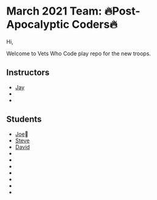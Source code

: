 # March 2021 Team: 🔥Post-Apocalyptic Coders🔥


Hi,

Welcome to Vets Who Code play repo for the new troops.

## Instructors
* [Jay](https://twitter.com/JeromeHardaway)
* 
*


## Students
* [Joe](https://twitter.com/joer71560650)🍎
* [Steve](https://twitter.com/sa_lamoureux)
* [David](https://twitter.com/david_tetreau)
*
*
*
*
*
*
*